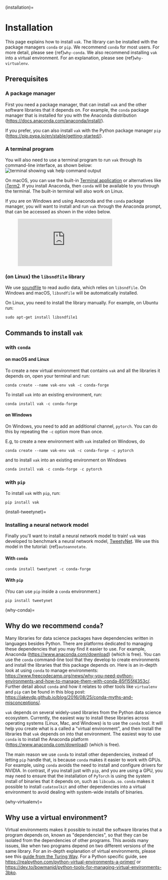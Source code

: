 (installation)=

# Installation

This page explains how to install `vak`.
The library can be installed with the package managers `conda` or `pip`.
We recommend `conda` for most users. For more detail, please see {ref}`why-conda`.
We also recommend installing `vak` into a virtual environment.
For an explanation, please see {ref}`why-virtualenv`.

## Prerequisites

### A package manager

First you need a package manager, that can install `vak` and the other software libraries 
that it depends on. For example, the `conda` package manager that is installed for you 
with the Anaconda distribution (<https://docs.anaconda.com/anaconda/install/>).

If you prefer, you can also install `vak` with 
the Python package manager `pip` (<https://pip.pypa.io/en/stable/getting-started/>).

### A terminal program

You will also need to use a terminal program to run `vak` 
through its command-line interface, as shown below:  
![terminal showing vak help command output](../images/terminalizer/vak-help.gif)

On macOS, you can use the built-in 
[Terminal application](https://support.apple.com/guide/terminal/open-or-quit-terminal-apd5265185d-f365-44cb-8b09-71a064a42125/mac)
or alternatives like [iTerm2](https://iterm2.com/).
If you install Anaconda, then `conda` will be available to you through the terminal. 
The built-in terminal will also work on Linux.

If you are on Windows and using Anaconda and the `conda` package manager, 
you will want to install and run `vak` through the Anaconda prompt, 
that can be accessed as shown in the video below.

<figure class="video_container">
  <iframe src="https://www.youtube.com/embed/UAUO_K-bRMs" frameborder="0" allowfullscreen="true"> </iframe>
</figure>

### (on Linux) the `libsndfile` library
We use [soundfile](http://pysoundfile.readthedocs.io/) to read audio data, 
which relies on `libsndfile`. 
On Windows and macOS, `libsndfile` will be automatically installed.

On Linux, you need to install the library manually.
For example, on Ubuntu run:
```console
sudo apt-get install libsndfile1
```

## Commands to install `vak`

### with `conda`

#### on macOS and Linux

To create a new virtual environment that contains `vak` 
and all the libraries it depends on, open your terminal and run:

```shell
conda create --name vak-env vak -c conda-forge
```

To install `vak` into an existing environment, run:

```shell
conda install vak -c conda-forge
```

#### on Windows

On Windows, you need to add an additional channel, `pytorch`.
You can do this by repeating the `-c` option more than once.

E.g, to create a new environment with `vak` installed on Windows, do

```shell
conda create --name vak-env vak -c conda-forge -c pytorch
```

and to install `vak` into an existing environment on Windows

```powershell
conda install vak -c conda-forge -c pytorch
```

### with `pip`

To install `vak` with `pip`, run:

```shell
pip install vak
```

(install-tweetynet)=

### Installing a neural network model

Finally you'll want to install a neural network model to train!
`vak` was developed to benchmark a neural network model,
[TweetyNet](https://github.com/yardencsGitHub/tweetynet).
We use this model in the tutorial: {ref}`autoannotate`.

#### With `conda`

```shell
conda install tweetynet -c conda-forge
```

#### With `pip`

(You can use `pip` inside a `conda` environment.)

```shell
pip install tweetynet
```

(why-conda)=

## Why do we recommend `conda`?

Many libraries for data science packages have dependencies
written in languages besides Python. There are platforms
dedicated to managing these dependencies that you may find it easier to use.
For example, Anaconda (<https://www.anaconda.com/download>) (which is free).
You can use the `conda` command-line tool that they develop
to create environments and install the libraries that this package
depends on. Here is an in-depth look at using `conda` to manage environments:
<https://www.freecodecamp.org/news/why-you-need-python-environments-and-how-to-manage-them-with-conda-85f155f4353c/>.
Further detail about `conda` and how it relates to other tools like
`virtualenv` and `pip` can be found in this blog post:
<https://jakevdp.github.io/blog/2016/08/25/conda-myths-and-misconceptions/>.

`vak` depends on several widely-used libraries from the Python data science ecosystem.
Currently, the easiest way to install these libraries across operating systems
(Linux, Mac, and Windows) is to use the `conda` tool.
It will help you create what is a called a "virtual environment",
and then install the libraries that `vak` depends on into that environment.
The easiest way to use `conda` is to install the
Anaconda platform (<https://www.anaconda.com/download>) (which is free).

The main reason we use `conda` to install other dependencies,
instead of letting `pip` handle that,
is because `conda` makes it easier to work with GPUs.
For example, using `conda` avoids the need to install and configure drivers for NVIDIA.
In contrast, if you install just with `pip`, and you are using a GPU,
you may need to ensure that the installation of `PyTorch` is using the system install of binaries
that it depends on, such as `libcuda.so`.
`conda` makes it possible to install `cudatoolkit` and other dependencies into a virtual environment
to avoid dealing with system-wide installs of binaries.

(why-virtualenv)=

## Why use a virtual environment?

Virtual environments makes it possible to install the software libraries that
a program depends on, known as "dependencies", so that
they can be isolated from the dependencies of other programs.
This avoids many issues, like when two programs depend on two
different versions of the same library.
For an in-depth explanation of virtual environments, please see this
[guide from the Turing Way](https://the-turing-way.netlify.app/reproducible-research/renv.html).
For a Python specific guide, see <https://realpython.com/python-virtual-environments-a-primer/> or
<https://dev.to/bowmanjd/python-tools-for-managing-virtual-environments-3bko>.
